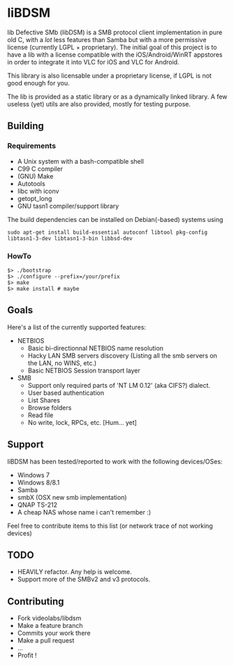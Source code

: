 # liBDSM

lib Defective SMb (libDSM) is a SMB protocol client implementation in pure old C, with
a _lot_ less features than Samba but with a more permissive license (currently LGPL + proprietary).
The initial goal of this project is to have a lib with a license compatible with the
iOS/Android/WinRT appstores in order to integrate it into VLC for iOS and VLC for Android.

This library is also licensable under a proprietary license, if LGPL is not good enough
for you.

The lib is provided as a static library or as a dynamically linked library.
A few useless (yet) utils are also provided, mostly for testing purpose.

## Building

### Requirements

* A Unix system with a bash-compatible shell
* C99 C compiler
* (GNU) Make
* Autotools
* libc with iconv
* getopt_long
* GNU tasn1 compiler/support library

The build dependencies can be installed on Debian(-based) systems using

    sudo apt-get install build-essential autoconf libtool pkg-config libtasn1-3-dev libtasn1-3-bin libbsd-dev

### HowTo

    $> ./bootstrap
    $> ./configure --prefix=/your/prefix
    $> make
    $> make install # maybe

## Goals

Here's a list of the currently supported features:
* NETBIOS
  * Basic bi-directionnal NETBIOS name resolution
  * Hacky LAN SMB servers discovery (Listing all the smb servers on the LAN, no WINS, etc.)
  * Basic NETBIOS Session transport layer
* SMB
  * Support only required parts of 'NT LM 0.12' (aka CIFS?) dialect.
  * User based authentication
  * List Shares
  * Browse folders
  * Read file
  * No write, lock, RPCs, etc. [Hum... yet]

## Support

liBDSM has been tested/reported to work with the following devices/OSes:

* Windows 7
* Windows 8/8.1
* Samba
* smbX (OSX new smb implementation)
* QNAP TS-212
* A cheap NAS whose name i can't remember :)

Feel free to contribute items to this list (or network trace of not working devices)

## TODO

* HEAVILY refactor. Any help is welcome.
* Support more of the SMBv2 and v3 protocols.

## Contributing

* Fork videolabs/libdsm
* Make a feature branch
* Commits your work there
* Make a pull request
* ...
* Profit !
